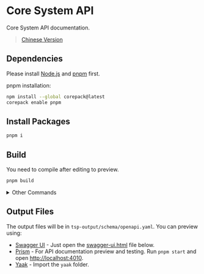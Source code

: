 # Core System API

Core System API documentation.

> [Chinese Version](README.zh.md)

## Dependencies

Please install [Node.js](https://nodejs.org/) and [pnpm](https://pnpm.io/) first.

pnpm installation:

```bash
npm install --global corepack@latest
corepack enable pnpm
```

## Install Packages

```bash
pnpm i
```

## Build

You need to compile after editing to preview.

```bash
pnpm build
```

<details>

<summary>Other Commands</summary>

### Format Check

```bash
pnpm format
```

### Compilation

#### OpenAPI

```bash
pnpm compile
```

#### Yaak

```bash
pnpm yaak
```

> You need to compile OpenAPI before compiling Yaak

### Clean Compiled Files

```bash
pnpm clean
```

</details>

## Output Files

The output files will be in `tsp-output/schema/openapi.yaml`. You can preview using:

-   [Swagger UI](https://nycu-sdc.github.io/core-system-api/) - Just open the [swagger-ui.html](swagger-ui.html) file below.
-   [Prism](https://prismjs.com/) - For API documentation preview and testing. Run `pnpm start` and open <http://localhost:4010>.
-   [Yaak](https://yaak.app/) - Import the `yaak` folder.
